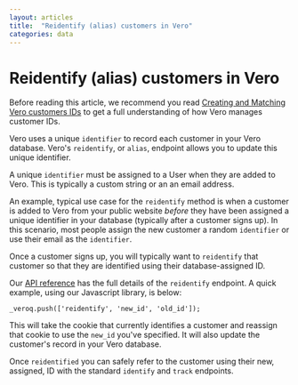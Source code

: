 ```yaml
---
layout: articles
title:  "Reidentify (alias) customers in Vero"
categories: data
---
```


# Reidentify (alias) customers in Vero

Before reading this article, we recommend you read [Creating and Matching Vero customers IDs]({{site.data.links.creating_and_matching_user_ids}}) to get a full understanding of how Vero manages customer IDs.

Vero uses a unique `identifier` to record each customer in your Vero database. Vero's `reidentify`, or `alias`, endpoint allows you to update this unique identifier.

A unique `identifier` must be assigned to a User when they are added to Vero. This is typically a custom string or an an email address. 

An example, typical use case for the `reidentify` method is when a customer is added to Vero from your public website *before* they have been assigned a unique identifier in your database (typically after a customer signs up). In this scenario, most people assign the new customer a random `identifier` or use their email as the `identifier`. 

Once a customer signs up, you will typically want to `reidentify` that customer so that they are identified using their database-assigned ID. 

Our [API reference]({{site.data.links.vero_api}}) has the full details of the `reidentify` endpoint. A quick example, using our Javascript library, is below:

    _veroq.push(['reidentify', 'new_id', 'old_id']);

This will take the cookie that currently identifies a customer and reassign that cookie to use the `new_id` you've specified. It will also update the customer's record in your Vero database.

Once `reidentified` you can safely refer to the customer using their new, assigned, ID with the standard `identify` and `track` endpoints. 